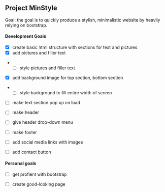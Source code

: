 ## Project MinStyle

Goal: the goal is to quickly produce a stylish, minimalistic website by heavily relying on bootstrap. 


#### Development Goals
* [x] create basic html structure with sections for text and pictures
* [x] add pictures and filler text
* * [ ] style pictures and filler text
* [x] add background image for top section, bottom section
* * [ ] style background to fill entire width of screen
* [ ] make text section pop up on load
* [ ] make header
* [ ] give header drop-down menu
* [ ] make footer
* [ ] add social media links with images
* [ ] add contact button






#### Personal goals
* [ ] get profient with bootstrap
* [ ] create good-looking page

